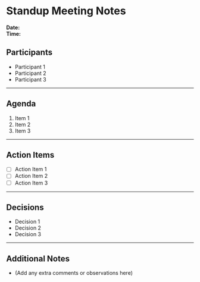 # Standup Meeting Notes

**Date:**  
**Time:**  

## Participants
- Participant 1  
- Participant 2  
- Participant 3  

---

## Agenda
1. Item 1  
2. Item 2  
3. Item 3  

---

## Action Items
- [ ] Action Item 1  
- [ ] Action Item 2  
- [ ] Action Item 3  

---

## Decisions
- Decision 1  
- Decision 2  
- Decision 3  

---

## Additional Notes
* (Add any extra comments or observations here)